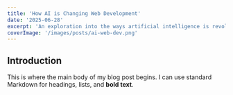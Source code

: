 ```yaml
---
title: 'How AI is Changing Web Development'
date: '2025-06-28'
excerpt: 'An exploration into the ways artificial intelligence is revolutionizing the development lifecycle, from code generation to automated testing.'
coverImage: '/images/posts/ai-web-dev.png'
---
```


## Introduction

This is where the main body of my blog post begins. I can use standard Markdown for headings, lists, and **bold text**. 